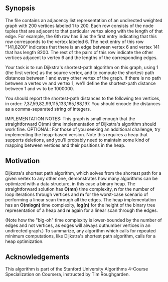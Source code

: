 ## Synopsis
The file contains an adjacency list representation of an undirected weighted graph with 200
vertices labeled 1 to 200. Each row consists of the node tuples that are adjacent to that
particular vertex along with the length of that edge. For example, the 6th row has 6 as the first
entry indicating that this row corresponds to the vertex labeled 6. The next entry of this row
"141,8200" indicates that there is an edge between vertex 6 and vertex 141 that has length 8200.
The rest of the pairs of this row indicate the other vertices adjacent to vertex 6 and the lengths
of the corresponding edges.

Your task is to run Dijkstra's shortest-path algorithm on this graph, using 1 (the first vertex)
as the source vertex, and to compute the shortest-path distances between 1 and every other vertex
of the graph. If there is no path between a vertex vv and vertex 1, we'll define the shortest-path
distance between 1 and vv to be 1000000.

You should report the shortest-path distances to the following ten vertices, in order:
7,37,59,82,99,115,133,165,188,197. You should encode the distances as a comma-separated string of
integers.

IMPLEMENTATION NOTES: This graph is small enough that the straightforward O(mn) time
implementation of Dijkstra's algorithm should work fine. OPTIONAL: For those of you seeking an
additional challenge, try implementing the heap-based version. Note this requires a heap that
supports deletions, and you'll probably need to maintain some kind of mapping between vertices and
their positions in the heap.

## Motivation

Dijkstra's shortest path algorithm, which solves from the shortest path for a given vertex to any other one, demonstrates how many algorithms can be optimized with a data structure, in this case a binary heap. The straightforward solution has **O(mn)** time complexity, **n** for the number of loop iterations through vertices and **m** for the worst-case scenario of performing a linear scan through all the edges. The heap implementation has an **O(mlogn)** time complexity, **log(n)** for the height of the binary tree representation of a heap and **m** again for a linear scan through the edges.

(Note how the "big-oh" time complexity is lower-bounded by the number of edges and not vertices, as edges will always outnumber vertices in an undirected graph.) To summarize, any algorithm which calls for repeated minimum computations, like Dijkstra's shortest path algorithm, calls for a heap optimization.  

## Acknowledgements

This algorithm is part of the Stanford University Algorithms 4-Course Specialization on Coursera, instructed by Tim Roughgarden.
